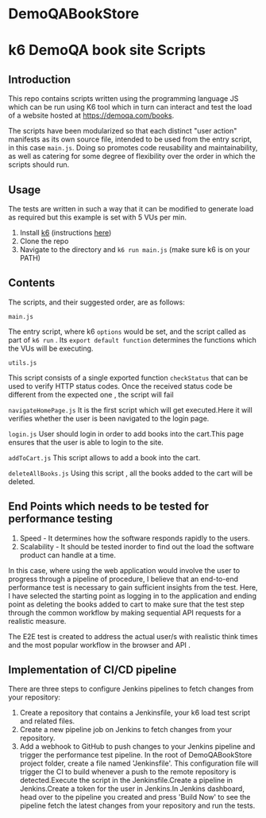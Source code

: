 # DemoQABookStore
# k6 DemoQA book site Scripts

## Introduction

This repo contains scripts written using the programming language JS which can be run
using K6 tool which in turn can interact and test the load of a website hosted at https://demoqa.com/books.


The scripts have been modularized so that each distinct "user action" manifests as its own source file, intended to be used from the entry script, in this case `main.js`. Doing so promotes code reusability and maintainability, as well as catering for some degree of flexibility over the order in which the scripts should run. 

## Usage

The tests are written in such a way that it can be modified to generate load as required but this example is set with 5 VUs per min.


1. Install [k6](https://k6.io) (instructions [here](https://k6.io/docs/getting-started/installation/))
2. Clone the repo
3. Navigate to the directory and `k6 run main.js` (make sure k6 is on your PATH)

## Contents

The scripts, and their suggested order, are as follows:

`main.js`

The entry script, where k6 `options` would be set, and the script called as part of `k6 run` . Its `export default function` determines the functions which the VUs will be executing.

`utils.js`

This script consists of a single exported function `checkStatus` that can be used to verify HTTP status codes. Once the received status code be different from the expected one , the script will fail

`navigateHomePage.js`
It is the first script which will get executed.Here it will verifies whether the user is been navigated to the login page.

`login.js`
User should login in order to add books into the cart.This page ensures that the user is able to login to the site.

`addToCart.js`
This script allows to add a book into the cart.

`deleteAllBooks.js`
Using this script , all the books added to the cart will be deleted.

##  End Points which needs to be tested for performance testing
1. Speed   - It determines how the software responds rapidly to the users.
2.  Scalability - It should be tested inorder to find out the load the software product can handle at a time.

In this case, where using the web application would involve the user to progress through
a pipeline of procedure, I believe that an end-to-end performance test is necessary
to gain sufficient insights from the test.
Here, I have selected the starting point as logging in to the application and ending point as deleting the books added to cart  to make sure that the test step through the common workflow by making sequential API requests for a realistic measure.

The E2E test is created to address the actual user/s with realistic think times and the most 
popular workflow in the browser and API .

## Implementation of CI/CD pipeline
There are three steps to configure Jenkins pipelines to fetch changes from your repository:

1. Create a repository that contains a Jenkinsfile, your k6 load test script and related files.
2. Create a new pipeline job on Jenkins to fetch changes from your repository.
3. Add a webhook to GitHub to push changes to your Jenkins pipeline and trigger the performance test pipeline.
In the root of DemoQABookStore project folder, create a file named 'Jenkinsfile'. This configuration file will trigger the CI to build whenever a push to the remote repository is detected.Execute the script in the Jenkinsfile.Create a pipeline in Jenkins.Create a token for the user in Jenkins.In Jenkins dashboard, head over to the pipeline you created and press 'Build Now' to see the pipeline fetch the latest changes from your repository and run the tests.
